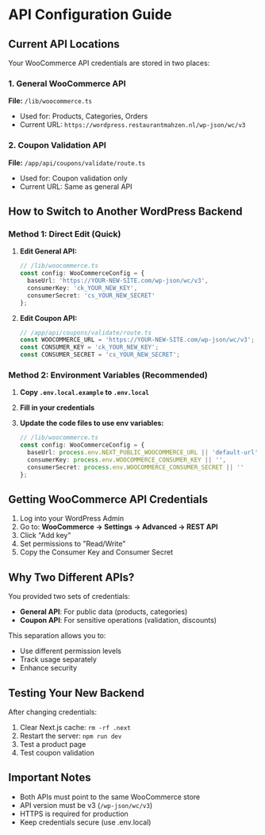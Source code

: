 # API Configuration Guide

## Current API Locations

Your WooCommerce API credentials are stored in two places:

### 1. General WooCommerce API
**File:** `/lib/woocommerce.ts`
- Used for: Products, Categories, Orders
- Current URL: `https://wordpress.restaurantmahzen.nl/wp-json/wc/v3`

### 2. Coupon Validation API  
**File:** `/app/api/coupons/validate/route.ts`
- Used for: Coupon validation only
- Current URL: Same as general API

## How to Switch to Another WordPress Backend

### Method 1: Direct Edit (Quick)

1. **Edit General API:**
   ```typescript
   // /lib/woocommerce.ts
   const config: WooCommerceConfig = {
     baseUrl: 'https://YOUR-NEW-SITE.com/wp-json/wc/v3',
     consumerKey: 'ck_YOUR_NEW_KEY',
     consumerSecret: 'cs_YOUR_NEW_SECRET'
   };
   ```

2. **Edit Coupon API:**
   ```typescript
   // /app/api/coupons/validate/route.ts
   const WOOCOMMERCE_URL = 'https://YOUR-NEW-SITE.com/wp-json/wc/v3';
   const CONSUMER_KEY = 'ck_YOUR_NEW_KEY';
   const CONSUMER_SECRET = 'cs_YOUR_NEW_SECRET';
   ```

### Method 2: Environment Variables (Recommended)

1. **Copy `.env.local.example` to `.env.local`**
2. **Fill in your credentials**
3. **Update the code files to use env variables:**

   ```typescript
   // /lib/woocommerce.ts
   const config: WooCommerceConfig = {
     baseUrl: process.env.NEXT_PUBLIC_WOOCOMMERCE_URL || 'default-url',
     consumerKey: process.env.WOOCOMMERCE_CONSUMER_KEY || '',
     consumerSecret: process.env.WOOCOMMERCE_CONSUMER_SECRET || ''
   };
   ```

## Getting WooCommerce API Credentials

1. Log into your WordPress Admin
2. Go to: **WooCommerce → Settings → Advanced → REST API**
3. Click "Add key"
4. Set permissions to "Read/Write"
5. Copy the Consumer Key and Consumer Secret

## Why Two Different APIs?

You provided two sets of credentials:
- **General API**: For public data (products, categories)
- **Coupon API**: For sensitive operations (validation, discounts)

This separation allows you to:
- Use different permission levels
- Track usage separately
- Enhance security

## Testing Your New Backend

After changing credentials:
1. Clear Next.js cache: `rm -rf .next`
2. Restart the server: `npm run dev`
3. Test a product page
4. Test coupon validation

## Important Notes

- Both APIs must point to the same WooCommerce store
- API version must be v3 (`/wp-json/wc/v3`)
- HTTPS is required for production
- Keep credentials secure (use .env.local)